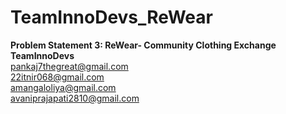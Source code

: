 # TeamInnoDevs_ReWear<br>
**Problem Statement 3:  ReWear- Community Clothing Exchange**<br>
**TeamInnoDevs**<br>
pankaj7thegreat@gmail.com<br>
22itnir068@gmail.com<br>
amangaloliya@gmail.com<br>
avaniprajapati2810@gmail.com<br>
